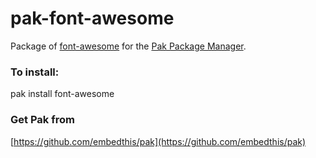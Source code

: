 pak-font-awesome
===

Package of [font-awesome](http://fontawesome.io) for the [Pak Package Manager](https://github.com/embedthis/pak).

### To install:

pak install font-awesome

### Get Pak from

[https://github.com/embedthis/pak](https://github.com/embedthis/pak)
